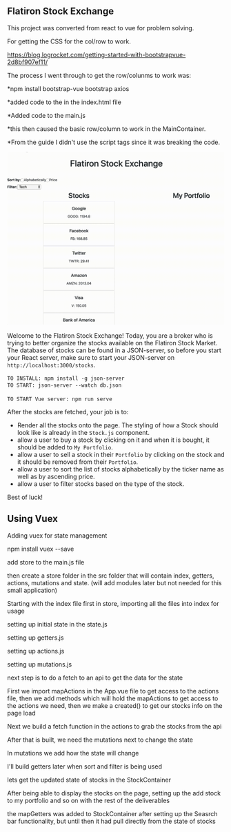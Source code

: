 ## Flatiron Stock Exchange

This project was converted from react to vue for problem solving.


For getting the CSS for the col/row to work.

https://blog.logrocket.com/getting-started-with-bootstrapvue-2d8bf907ef11/

The process I went through to get the row/colunms to work was:

*npm install bootstrap-vue bootstrap axios

*added code to the <head> in the index.html file

*Added code to the main.js

*this then caused the basic row/column to work in the MainContainer.


*From the guide I didn't use the script tags since it was breaking the code.

<!-- Add Vue and BootstrapVue scripts just before the closing </body> tag -->

<script src="https://unpkg.com/vue/dist/vue.min.js"></script>

<script src="https://unpkg.com/bootstrap-vue@latest/dist/bootstrap-vue.min.js"></script>


![Clone Down Repo to See GIF](./stocks.gif)

Welcome to the Flatiron Stock Exchange!
Today, you are a broker who is trying to better organize the stocks available on the Flatiron Stock Market.
The database of stocks can be found in a JSON-server, so before you start your React server, make sure to start your JSON-server on `http://localhost:3000/stocks`.

```
TO INSTALL: npm install -g json-server
TO START: json-server --watch db.json

TO START Vue server: npm run serve
```

After the stocks are fetched, your job is to:
* Render all the stocks onto the page. The styling of how a Stock should look like is already in the `Stock.js` component.
* allow a user to buy a stock by clicking on it and when it is bought, it should be added to `My Portfolio`.
* allow a user to sell a stock in their `Portfolio` by clicking on the stock and it should be removed from their `Portfolio`.
* allow a user to sort the list of stocks alphabetically by the ticker name as well as by ascending price.
* allow a user to filter stocks based on the type of the stock.

Best of luck!


## Using Vuex

Adding vuex for state management

npm install vuex --save

add store to the main.js file

then create a store folder in the src folder that will contain index, getters, actions, mutations and state. (will add modules later but not needed for this small application)

Starting with the index file first in store, importing all the files into index for usage

setting up initial state in the state.js

setting up getters.js

setting up actions.js

setting up mutations.js

next step is to do a fetch to an api to get the data for the state

First we import mapActions in the App.vue file to get access to the actions file,
then we add methods which will hold the mapActions to get access to the actions we need,
then we make a created() to get our stocks info on the page load

Next we build a fetch function in the actions to grab the stocks from the api

After that is built, we need the mutations next to change the state

In mutations we add how the state will change

I'll build getters later when sort and filter is being used

lets get the updated state of stocks in the StockContainer

After being able to display the stocks on the page, setting up the add stock to my portfolio and so on with the rest of the deliverables

the mapGetters was added to StockContainer after setting up the Seasrch bar functionality, but until then it had pull directly from the state of stocks
